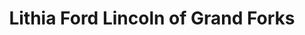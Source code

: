 ---
title: "Lithia Ford Lincoln of Grand Forks"
url: /grand-forks/lithia-ford-lincoln-of-grand-forks/
shop: car
---